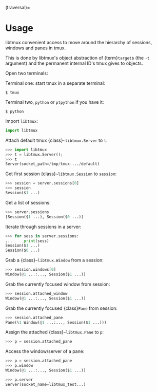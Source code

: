 (traversal)=

# Usage

libtmux convenient access to move around the hierarchy of sessions,
windows and panes in tmux.

This is done by libtmux's object abstraction of {term}`target`s (the `-t`
argument) and the permanent internal ID's tmux gives to objects.

Open two terminals:

Terminal one: start tmux in a separate terminal:

```console
$ tmux
```

Terminal two, `python` or `ptpython` if you have it:

```console
$ python
```

Import `libtmux`:

```python
import libtmux
```

Attach default tmux {class}`~libtmux.Server` to `t`:

```python
>>> import libtmux
>>> t = libtmux.Server();
>>> t
Server(socket_path=/tmp/tmux-.../default)
```

Get first session {class}`~libtmux.Session` to `session`:

```python
>>> session = server.sessions[0]
>>> session
Session($1 ...)
```

Get a list of sessions:

```python
>>> server.sessions
[Session($1 ...), Session($0 ...)]
```

Iterate through sessions in a server:

```python
>>> for sess in server.sessions:
...     print(sess)
Session($1 ...)
Session($0 ...)
```

Grab a {class}`~libtmux.Window` from a session:

```python
>>> session.windows[0]
Window(@1 ...:..., Session($1 ...))
```

Grab the currently focused window from session:

```python
>>> session.attached_window
Window(@1 ...:..., Session($1 ...))
```

Grab the currently focused {class}`Pane` from session:

```python
>>> session.attached_pane
Pane(%1 Window(@1 ...:..., Session($1 ...)))
```

Assign the attached {class}`~libtmux.Pane` to `p`:

```python
>>> p = session.attached_pane
```

Access the window/server of a pane:

```python
>>> p = session.attached_pane
>>> p.window
Window(@1 ...:..., Session($1 ...))

>>> p.server
Server(socket_name=libtmux_test...)
```

[target]: http://man.openbsd.org/OpenBSD-5.9/man1/tmux.1#COMMANDS
